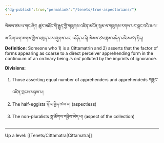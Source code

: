 ```yaml
---
{"dg-publish":true,"permalink":"/tenets/true-aspectarians/"}
---
```


སེམས་ཙམ་པ་གང་ཞིག ཚུར་མཐོང་གི་རྒྱུད་ཀྱི་གཟུགས་འཛིན་མངོན་སུམ་ལ་གཟུགས་རགས་པར་སྣང་བའི་ཆ་ལ་མ་རིག་བག་ཆགས་ཀྱིས་བསླད་པ་མ་ཞུགས་པར་
འདོད་པ་དེ། སེམས་ཙམ་རྣམ་བདེན་པའི་མཚན་ཉིད།
**Definition:** Someone who 1) is a Cittamatrin and 2) asserts that the factor of forms appearing as coarse to a direct perceiver apprehending form in the continuum of an ordinary being *is not* polluted by the imprints of ignorance.

**Divisions:**
1. Those asserting equal number of apprehenders and apprehendeds གཟུང་འཛིན་གྲངས་མཉམ་པ།
2. The half-eggists སྒོ་ང་ཕྱེད་ཚལ་བ། (aspectless)
3. The non-pluralists སྣ་ཚོགས་གཉིས་མེད་པ། (aspect of the collection)

---
Up a level: [[Tenets/Cittamatra\|Cittamatra]]
